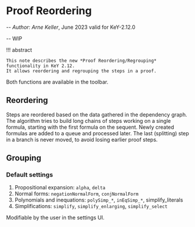 # Proof Reordering

-- *Author: Arne Keller*, June 2023 valid for KeY-2.12.0

-- WIP

!!! abstract

    This note describes the new *Proof Reordering/Regrouping* functionality in KeY 2.12.
    It allows reordering and regrouping the steps in a proof.

Both functions are available in the toolbar.

## Reordering

Steps are reordered based on the data gathered in the dependency graph.
The algorithm tries to build long chains of steps working on a single formula, starting with the first formula on the sequent.
Newly created formulas are added to a queue and processed later.
The last (splitting) step in a branch is never moved, to avoid losing earlier proof steps.

## Grouping

### Default settings

1. Propositional expansion: `alpha`, `delta`
2. Normal forms: `negationNormalForm`, `conjNormalForm`
3. Polynomials and inequations: `polySimp_*`, `inEqSimp_*`, simplify_literals
4. Simplifications: `simplify`, `simplify_enlarging`, `simplify_select`

Modifiable by the user in the settings UI.
